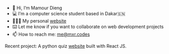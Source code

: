 - 👋 Hi, I’m Mamour Dieng
- 💻 I’m a computer science student based in Dakar🇸🇳
- 👨🏾‍💻 My personal [website](https://mxr.codes)
- ⌨️ Let me know if you want to collaborate on web development projects
- 📫 How to reach me: me@mxr.codes
  
Recent project: A python quiz [website](https://python.mxr.codes) built with React JS.
   


<!---
mamour-dx/mamour-dx is a ✨ special ✨ repository because its `README.md` (this file) appears on your GitHub profile.
You can click the Preview link to take a look at your changes.
--->
